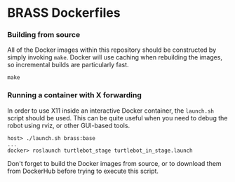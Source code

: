 # BRASS Dockerfiles

### Building from source

All of the Docker images within this repository should be constructed by
simply invoking `make`. Docker will use caching when rebuilding the images,
so incremental builds are particularly fast.

```
make
```

### Running a container with X forwarding

In order to use X11 inside an interactive Docker container, the `launch.sh`
script should be used. This can be quite useful when you need to debug the
robot using rviz, or other GUI-based tools.

```
host> ./launch.sh brass:base
...
docker> roslaunch turtlebot_stage turtlebot_in_stage.launch
```

Don't forget to build the Docker images from source, or to download them from
DockerHub before trying to execute this script.
